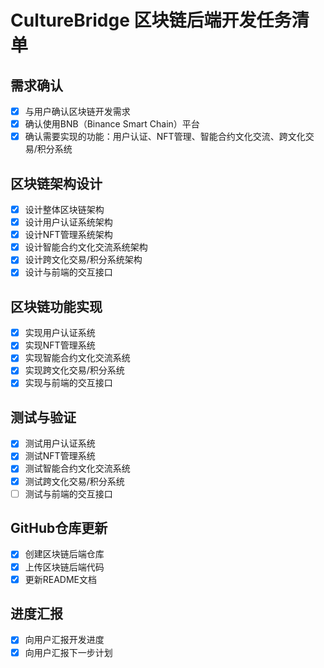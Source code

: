 # CultureBridge 区块链后端开发任务清单

## 需求确认
- [x] 与用户确认区块链开发需求
- [x] 确认使用BNB（Binance Smart Chain）平台
- [x] 确认需要实现的功能：用户认证、NFT管理、智能合约文化交流、跨文化交易/积分系统

## 区块链架构设计
- [x] 设计整体区块链架构
- [x] 设计用户认证系统架构
- [x] 设计NFT管理系统架构
- [x] 设计智能合约文化交流系统架构
- [x] 设计跨文化交易/积分系统架构
- [x] 设计与前端的交互接口

## 区块链功能实现
- [x] 实现用户认证系统
- [x] 实现NFT管理系统
- [x] 实现智能合约文化交流系统
- [x] 实现跨文化交易/积分系统
- [x] 实现与前端的交互接口

## 测试与验证
- [x] 测试用户认证系统
- [x] 测试NFT管理系统
- [x] 测试智能合约文化交流系统
- [x] 测试跨文化交易/积分系统
- [ ] 测试与前端的交互接口

## GitHub仓库更新
- [x] 创建区块链后端仓库
- [x] 上传区块链后端代码
- [x] 更新README文档

## 进度汇报
- [x] 向用户汇报开发进度
- [x] 向用户汇报下一步计划
